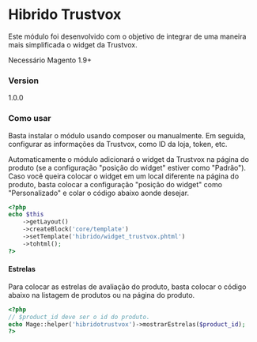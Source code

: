 # Hibrido Trustvox

Este módulo foi desenvolvido com o objetivo de integrar de uma maneira mais simplificada o widget da Trustvox.

Necessário Magento 1.9+

### Version
1.0.0

### Como usar

Basta instalar o módulo usando composer ou manualmente.
Em seguida, configurar as informações da Trustvox, como ID da loja, token, etc.

Automaticamente o módulo adicionará o widget da Trustvox na página do produto (se a configuração "posição do widget" estiver como "Padrão"). Caso você queira colocar o widget em um local diferente na página do produto, basta colocar a configuração "posição do widget" como "Personalizado" e colar o código abaixo aonde desejar.

```php
<?php
echo $this
    ->getLayout()
    ->createBlock('core/template')
    ->setTemplate('hibrido/widget_trustvox.phtml')
    ->tohtml();
?>
```

#### Estrelas
Para colocar as estrelas de avaliação do produto, basta colocar o código abaixo na listagem de produtos ou na página do produto.

```php
<?php
// $product_id deve ser o id do produto.
echo Mage::helper('hibridotrustvox')->mostrarEstrelas($product_id);
?>
```
